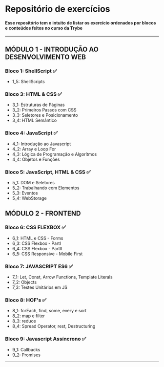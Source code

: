 # Repositório de exercícios

#### Esse repositório tem o intuito de listar os exercício ordenados por blocos e conteúdos feitos no curso da Trybe

<hr>

## MÓDULO 1 - INTRODUÇÃO AO DESENVOLVIMENTO WEB
### Bloco 1: ShellScript ✅
<ul>
  <li>1_5: ShellScripts</li>
</ul>

### Bloco 3: HTML & CSS ✅
<ul>
  <li>3_1: Estruturas de Páginas</li>
  <li>3_2: Primeiros Passos com CSS</li>
  <li>3_3: Seletores e Posicionamento</li>
  <li>3_4: HTML Semântico</li>
</ul>

### Bloco 4: JavaScript ✅
<ul>
  <li>4_1: Introdução ao Javascript</li>
  <li>4_2: Array e Loop For</li>
  <li>4_3: Lógica de Programação e Algorítmos</li>
  <li>4_4: Objetos e Funções</li>
</ul>

### Bloco 5: JavaScript, HTML & CSS ✅
<ul>
  <li>5_1: DOM e Seletores</li>
  <li>5_2: Trabalhando com Elementos</li>
  <li>5_3: Eventos</li>
  <li>5_4: WebStorage</li>
</ul>


## MÓDULO 2 - FRONTEND
### Bloco 6: CSS FLEXBOX ✅
<ul>
  <li>6_1: HTML e CSS - Forms</li>
  <li>6_3: CSS Flexbox - PartI</li>
  <li>6_4: CSS Flexbox - PartII</li>
  <li>6_5: CSS Responsive - Mobile First</li>
</ul>

### Bloco 7: JAVASCRIPT ES6 ✅
<ul>
  <li>7_1: Let, Const, Arrow Functions, Template Literals</li>
  <li>7_2: Objects</li>
  <li>7_3: Testes Unitários em JS</li>
</ul>

### Bloco 8: HOF's ✅
<ul>
  <li>8_1: forEach, find, some, every e sort</li>
  <li>8_2: map e filter</li>
  <li>8_3: reduce</li>
  <li>8_4: Spread Operator, rest, Destructuring</li>
</ul>

### Bloco 9: Javascript Assíncrono ✅
<ul>
  <li>9_1: Callbacks</li>
  <li>9_2: Promises</li>
</ul>
<hr>